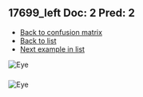 ## 17699_left Doc: 2 Pred: 2
- [Back to confusion matrix](https://github.com/juliandewit/kaggle_retinopathy/blob/master/matrix.md)
- [Back to list](https://github.com/juliandewit/kaggle_retinopathy/blob/master/lists/22/list.md)
- [Next example in list](https://github.com/juliandewit/kaggle_retinopathy/blob/master/lists/22/17/17817_left.md)

![Eye](https://retinopaty.blob.core.windows.net/size1024/17699_left_2.jpeg)

### 

![Eye]()
